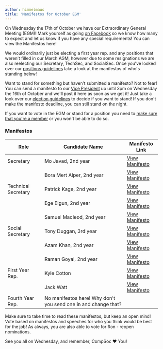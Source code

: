 ```yaml
---
author: himmelmaus
title: 'Manifestos for October EGM'
---
```


On Wednesday the 17th of October we have our Extraordinary General Meeting (EGM)! Mark yourself as going [on Facebook](https://www.facebook.com/events/2191698291111220/) so we know how many to expect and let us know if you have any special requirements! You can view the Manifestos here!

We would ordinarily just be electing a first year rep. and any positions that weren't filled in our March AGM, however due to some resignations we are also reelecting our Secretary, TechSec, and SocialSec. Once you've looked over our [positions guidelines](/elections) take a look at the manifestos of who's standing below!

Want to stand for something but haven't submitted a manifesto? Not to fear! You can send a manifesto to our [Vice President](mailto:vicepresident@comp-soc.com) up until 3pm on Wednesday the 16th of October and we'll post it here as soon as we get it! Just take a look over our [election guidelines](/elections) to decide if you want to stand! If you don't make the manifesto deadline, you can still stand on the night.

If you want to vote in the EGM or stand for a position you need to [make sure that you're a member](https://www.eusa.ed.ac.uk/activities/societies/society/compsoc/) or you won't be able to do so.

### Manifestos

| Role                | Candidate Name                                                 | Manifesto Link                                                                                                       |
| ------------------- | -------------------------------------------------------------- | -------------------------------------------------------------------------------------------------------------------- |
| Secretary           | Mo Javad, 2nd year                                             | [View Manifesto](https://drive.google.com/file/d/0BwDda2PoGbNNNWstNWgtRnU2OFJHZUtUZThqVERHNGc0dU9F/view?usp=sharing) |
|                     | Bora Mert Alper, 2nd year                                      | [View Manifesto](https://drive.google.com/file/d/1lG3TjTQRlbWjPBgt0LKW93A0m9KxbW5a/view?usp=sharing)                 |
| Technical Secretary | Patrick Kage, 2nd year                                         | [View Manifesto](https://drive.google.com/file/d/0BwDda2PoGbNNR09TU21Qc3hLcjBLY2lxX2hKUFBncjRUNlhZ/view?usp=sharing) |
|                     | Ege Elgun, 2nd year                                            | [View Manifesto](https://drive.google.com/file/d/0BwDda2PoGbNNOFl3eERKa1MzZUtwU05yUXVVV3JxYVF5TWZz/view?usp=sharing) |
|                     | Samuel Macleod, 2nd year                                       | [View Manifesto](https://drive.google.com/file/d/0BwDda2PoGbNNaDhCaHNsLXlWb0YxX2lxdGpoRFVjSDd3S0hN/view?usp=sharing) |
| Social Secretary    | Tony Duggan, 3rd year                                          | [View Manifesto](https://drive.google.com/file/d/0BwDda2PoGbNNWl9abTJmNTItSS1Kd3VUdWZncTFaYnhwaldB/view?usp=sharing) |
|                     | Azam Khan, 2nd year                                            | [View Manifesto](https://drive.google.com/file/d/0BwDda2PoGbNNMXhqZV9SdXFqVndUa2M0YTZKRUt2NUxHcy1J/view?usp=sharing) |
|                     | Raman Goyal, 2nd year                                          | [View Manifesto](https://drive.google.com/file/d/0BwDda2PoGbNNeTZGWWNORnlqb3Y2RXRqNWI2Um5wc1NuRUhr/view?usp=sharing) |
| First Year Rep.     | Kyle Cotton                                                    | [View Manifesto](https://drive.google.com/file/d/0BwDda2PoGbNNUlB2LTdaVXA0SklLZmpmOEl5VU5VSjhnLS1B/view?usp=sharing) |
|                     | Jack Watt                                                      | [View Manifesto](https://drive.google.com/file/d/0BwDda2PoGbNNX1BibHNoWkdpV1M3S0ZlSkxVdzNFa295a2Iw/view?usp=sharing) |
| Fourth Year Rep.    | No manifestos here! Why don't you send one in and change that? |

Make sure to take time to read these manifestos, but keep an open mind! Vote based on manifestos and speeches for who you think would be best for the job! As always, you are also able to vote for Ron - reopen nominations.

See you all on Wednesday, and remember, CompSoc ❤️ You!
